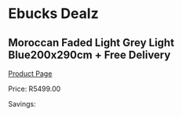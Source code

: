
# Ebucks Dealz
## Moroccan Faded Light Grey Light Blue200x290cm + Free Delivery
[Product Page](https://www.ebucks.com/web/shop/productSelected.do?prodId=1210547898&catId=1209942441)

Price: R5499.00

Savings: 


	